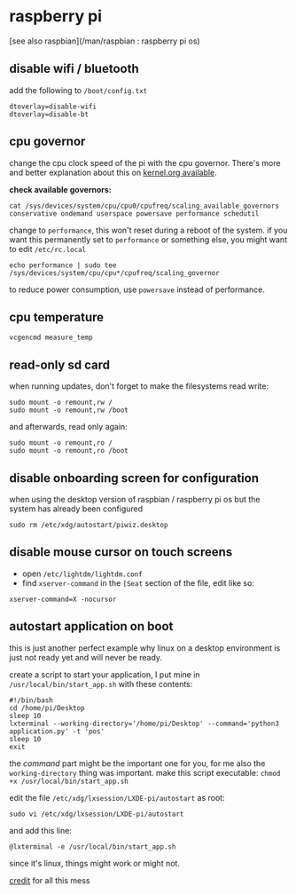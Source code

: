 # raspberry pi

[see also raspbian](/man/raspbian : raspberry pi os)

## disable wifi / bluetooth

add the following to `/boot/config.txt`

```
dtoverlay=disable-wifi
dtoverlay=disable-bt
```

## cpu governor

change the cpu clock speed of the pi with the cpu governor. There's more and better explanation about this on [kernel.org available](https://www.kernel.org/doc/Documentation/cpu-freq/governors.txt).

**check available governors:**

```
cat /sys/devices/system/cpu/cpu0/cpufreq/scaling_available_governors
conservative ondemand userspace powersave performance schedutil
```

change to `performance`, this won't reset during a reboot of the system. if you want this permanently set to `performance` or something else, you might want to edit `/etc/rc.local`

```
echo performance | sudo tee /sys/devices/system/cpu/cpu*/cpufreq/scaling_governor
```

to reduce power consumption, use `powersave` instead of performance.

## cpu temperature

```
vcgencmd measure_temp
```

## read-only sd card

when running updates, don't forget to make the filesystems read write:

```
sudo mount -o remount,rw /
sudo mount -o remount,rw /boot
```

and afterwards, read only again:

```
sudo mount -o remount,ro /
sudo mount -o remount,ro /boot
```

## disable onboarding screen for configuration

when using the desktop version of raspbian / raspberry pi os but the system has already been configured

```
sudo rm /etc/xdg/autostart/piwiz.desktop
```

## disable mouse cursor on touch screens

* open `/etc/lightdm/lightdm.conf`
* find `xserver-command` in the `[Seat` section of the file, edit like so:

```
xserver-command=X -nocursor
```

## autostart application on boot

this is just another perfect example why linux on a desktop environment is just not ready yet and will never be ready.

create a script to start your application, I put mine in `/usr/local/bin/start_app.sh` with these contents:

```shell
#!/bin/bash
cd /home/pi/Desktop
sleep 10
lxterminal --working-directory='/home/pi/Desktop' --command='python3 application.py' -t 'pos'
sleep 10
exit
```

the *command* part might be the important one for you, for me also the `working-directory` thing was important. make this script executable: `chmod +x /usr/local/bin/start_app.sh`

edit the file `/etc/xdg/lxsession/LXDE-pi/autostart` as root:

```shell
sudo vi /etc/xdg/lxsession/LXDE-pi/autostart
```

and add this line:

```
@lxterminal -e /usr/local/bin/start_app.sh
```

since it's linux, things might work or might not.

[credit](https://raspberrypi.stackexchange.com/a/112365) for all this mess
